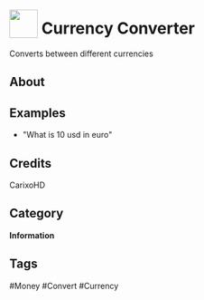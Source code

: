# <img src="https://raw.githack.com/FortAwesome/Font-Awesome/master/svgs/solid/robot.svg" card_color="#40DBB0" width="50" height="50" style="vertical-align:bottom"/> Currency Converter
Converts between different currencies

## About


## Examples
* "What is 10 usd in euro"

## Credits
CarixoHD

## Category
**Information**

## Tags
#Money
#Convert
#Currency

